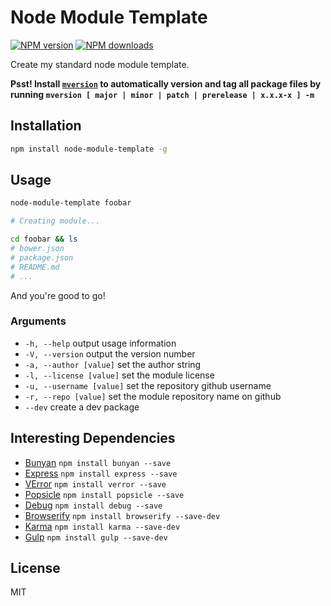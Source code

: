 # Node Module Template

[![NPM version][npm-image]][npm-url]
[![NPM downloads][downloads-image]][downloads-url]

Create my standard node module template.

**Psst! Install [`mversion`](https://github.com/mikaelbr/mversion) to automatically version and tag all package files by running `mversion [ major | minor | patch | prerelease | x.x.x-x ] -m`**

## Installation

```sh
npm install node-module-template -g
```

## Usage

```sh
node-module-template foobar

# Creating module...

cd foobar && ls
# bower.json
# package.json
# README.md
# ...
```

And you're good to go!

### Arguments

* `-h, --help` output usage information
* `-V, --version` output the version number
* `-a, --author [value]` set the author string
* `-l, --license [value]` set the module license
* `-u, --username [value]` set the repository github username
* `-r, --repo [value]` set the module repository name on github
* `--dev` create a dev package

## Interesting Dependencies

* [Bunyan](https://github.com/trentm/node-bunyan) `npm install bunyan --save`
* [Express](https://github.com/strongloop/express) `npm install express --save`
* [VError](https://github.com/davepacheco/node-verror) `npm install verror --save`
* [Popsicle](https://github.com/blakeembrey/popsicle) `npm install popsicle --save`
* [Debug](https://github.com/visionmedia/debug) `npm install debug --save`
* [Browserify](https://github.com/substack/node-browserify) `npm install browserify --save-dev`
* [Karma](https://github.com/karma-runner/karma) `npm install karma --save-dev`
* [Gulp](https://github.com/gulpjs/gulp) `npm install gulp --save-dev`

## License

MIT

[npm-image]: https://img.shields.io/npm/v/node-module-template.svg?style=flat
[npm-url]: https://npmjs.org/package/node-module-template
[downloads-image]: https://img.shields.io/npm/dm/node-module-template.svg?style=flat
[downloads-url]: https://npmjs.org/package/node-module-template
